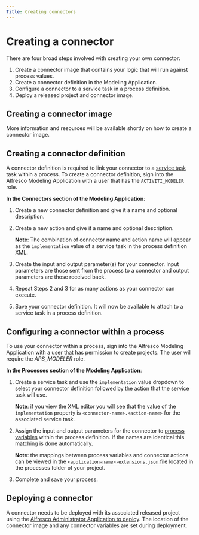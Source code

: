 ```yaml
---
Title: Creating connectors
---
```


# Creating a connector
There are four broad steps involved with creating your own connector:

1. Create a connector image that contains your logic that will run against process values.
2. Create a connector definition in the Modeling Application.
3. Configure a connector to a service task in a process definition.
4. Deploy a released project and connector image.

## Creating a connector image
More information and resources will be available shortly on how to create a connector image.

## Creating a connector definition 
A connector definition is required to link your connector to a [service task](../processes/bpmn/service.md) task within a process. To create a connector definition, sign into the Alfresco Modeling Application with a user that has the `ACTIVITI_MODELER` role.

**In the Connectors section of the Modeling Application**: 

1. Create a new connector definition and give it a name and optional description.
2. Create a new action and give it a name and optional description. 

	**Note**: The combination of connector name and action name will appear as the 	`implementation` value of a service task in the process definition XML. 

3. Create the input and output parameter(s) for your connector. Input parameters are those sent from the process to a connector and output parameters are those received back. 
4. Repeat Steps 2 and 3 for as many actions as your connector can execute.
5. Save your connector definition. It will now be available to attach to a service task in a process definition. 

## Configuring a connector within a process
To use your connector within a process, sign into the Alfresco Modeling Application with a user that has permission to create projects. The user will require the *APS_MODELER* role. 

**In the Processes section of the Modeling Application**:

1. Create a service task and use the `implementation` value dropdown to select your connector definition followed by the action that the service task will use.

	**Note**: if you view the XML editor you will see that the value of the `implementation` 	property is `<connector-name>.<action-name>` for the associated service task.

2. Assign the input and output parameters for the connector to [process variables](../processes/README.md#process-variables) within the process definition. If the names are identical this matching is done automatically. 

	**Note**: the mappings between process variables and connector actions can be viewed in 	the [`<application-name>-extensions.json` file](../projects.md#files) located in the processes folder of your 	project.

3. Complete and save your process. 

## Deploying a connector
A connector needs to be deployed with its associated released project using the [Alfresco Administrator Application to deploy](../../administrator/deploy/README.md). The location of the connector image and any connector variables are set during deployment.